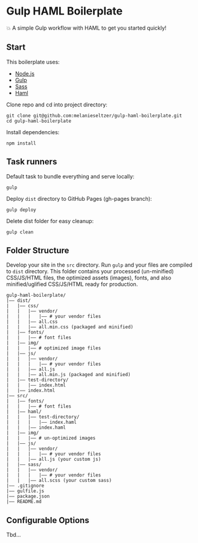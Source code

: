 # Gulp HAML Boilerplate
:boom: A simple Gulp workflow with HAML to get you started quickly!

## Start

This boilerplate uses:

- [Node.js](https://nodejs.org/en/)
- [Gulp](https://gulpjs.com/)
- [Sass](http://sass-lang.com/)
- [Haml](http://haml.info/)

Clone repo and cd into project directory:

```
git clone git@github.com:melanieseltzer/gulp-haml-boilerplate.git
cd gulp-haml-boilerplate
```

Install dependencies:

```
npm install
```

## Task runners

Default task to bundle everything and serve locally:

```
gulp
```

Deploy `dist` directory to GitHub Pages (gh-pages branch):

```
gulp deploy
```

Delete dist folder for easy cleanup:

```
gulp clean
```

## Folder Structure

Develop your site in the `src` directory. Run `gulp` and your files are compiled to `dist` directory. This folder contains your processed (un-minified) CSS/JS/HTML files, the optimized assets (images), fonts, and also minified/uglified CSS/JS/HTML ready for production.

```
gulp-haml-boilerplate/
|—— dist/
|   |—— css/
|   |   |—— vendor/
|   |   |   |—— # your vendor files
|   |   |—— all.css
|   |   |—— all.min.css (packaged and minified)
|   |—— fonts/
|   |   |—— # font files
|   |—— img/
|   |   |—— # optimized image files
|   |—— js/
|   |   |—— vendor/
|   |   |   |—— # your vendor files
|   |   |—— all.js
|   |   |—— all.min.js (packaged and minified)
|   |—— test-directory/
|   |   |—— index.html
|   |—— index.html
|—— src/
|   |—— fonts/
|   |   |—— # font files
|   |—— haml/
|   |   |—— test-directory/
|   |   |   |—— index.haml
|   |   |—— index.haml
|   |—— img/
|   |   |—— # un-optimized images
|   |—— js/
|   |   |—— vendor/
|   |   |   |—— # your vendor files
|   |   |—— all.js (your custom js)
|   |—— sass/
|   |   |—— vendor/
|   |   |   |—— # your vendor files
|   |   |—— all.scss (your custom sass)
|—— .gitignore
|—— gulfile.js
|—— package.json
|—— README.md
```

## Configurable Options

Tbd...
